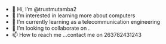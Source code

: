 - 👋 Hi, I’m @trustmutamba2
- 👀 I’m interested in learning more about computers 
- 🌱 I’m currently learning as a telecommunication engineering 
- 💞️ I’m looking to collaborate on .
- 📫 How to reach me ...contact me on 263782431243

<!---
trustmutamba2/trustmutamba2 is a ✨ special ✨ repository because its `README.md` (this file) appears on your GitHub profile.
You can click the Preview link to take a look at your changes.
--->
